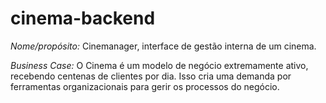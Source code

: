 # cinema-backend

*Nome/propósito:* Cinemanager, interface de gestão interna de um cinema.

*Business Case:* O Cinema é um modelo de negócio extremamente ativo, recebendo centenas de clientes por dia. Isso cria uma demanda por ferramentas organizacionais para gerir os processos do negócio.
